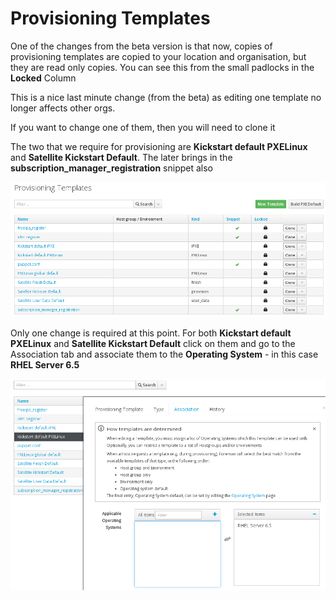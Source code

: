 # Provisioning Templates

One of the changes from the beta version is that now, copies of provisioning templates are copied to your location and organisation, but they are read only copies. You can see this from the small padlocks in the **Locked** Column

This is a nice last minute change (from the beta) as editing one template no longer affects other orgs.

If you want to change one of them, then you will need to clone it

The two that we require for provisioning are **Kickstart default PXELinux** and **Satellite Kickstart Default**. The later brings in the **subscription_manager_registration** snippet also

![](../images/provisioning-templates.png)

Only one change is required at this point. For both  **Kickstart default PXELinux** and **Satellite Kickstart Default** click on them and go to the Association tab and associate them to the **Operating System** - in this case **RHEL Server 6.5**

![Provisioning template association](../images/provisioning-template-association.png)

